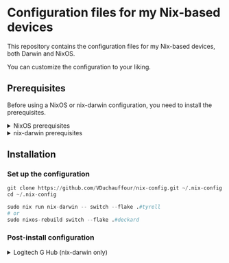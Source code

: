 # Configuration files for my Nix-based devices

This repository contains the configuration files for my Nix-based devices, both Darwin and NixOS.

You can customize the configuration to your liking.

## Prerequisites

Before using a NixOS or nix-darwin configuration, you need to install the prerequisites.

<details>
<summary>NixOS prerequisites</summary>

```shell

```

</details>

<details>
<summary>nix-darwin prerequisites</summary>

```shell
# install XCode CLI tools
xcode-select --install

# install Rosetta
sudo softwareupdate --install-rosetta

# install homebrew
/bin/bash -c "$(curl -fsSL https://raw.githubusercontent.com/Homebrew/install/HEAD/install.sh)"

# install nix
# say no when asking for determinate OS
curl -fsSL https://install.determinate.systems/nix | sh -s -- install
exec $SHELL
```

</details>

## Installation

### Set up the configuration

```python
git clone https://github.com/VDuchauffour/nix-config.git ~/.nix-config
cd ~/.nix-config

sudo nix run nix-darwin -- switch --flake .#tyrell
# or
sudo nixos-rebuild switch --flake .#deckard
```

### Post-install configuration

<details>
<summary>Logitech G Hub (nix-darwin only)</summary>

Go to `System Settings > Privacy & Security` and apply the following changes:

- allow `Logitech G Hub` to control Accessibility, Input Monitoring, and Screen & System Audio Recording.
- allow `Logitech G Hub Agent` to control Accessibility.

You may need to add manually the Applications to the list of allowed applications.

</details>
